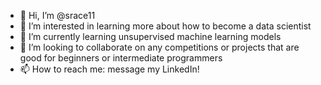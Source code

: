 - 👋 Hi, I’m @srace11
- 👀 I’m interested in learning more about how to become a data scientist
- 🌱 I’m currently learning unsupervised machine learning models
- 💞️ I’m looking to collaborate on any competitions or projects that are good for beginners or intermediate programmers
- 📫 How to reach me: message my LinkedIn!

<!---
srace11/srace11 is a ✨ special ✨ repository because its `README.md` (this file) appears on your GitHub profile.
You can click the Preview link to take a look at your changes.
--->

